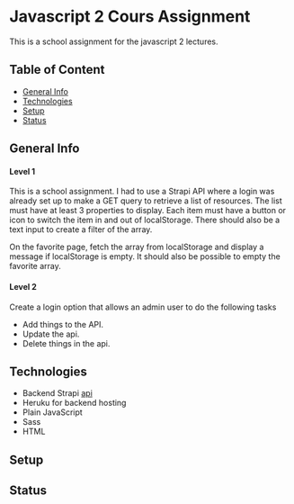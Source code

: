 # Javascript 2 Cours Assignment
This is a school assignment for the javascript 2 lectures.

## Table of Content
- [General Info](#general-info)
- [Technologies](#technologies)
- [Setup](#setup)
- [Status](#setup)

## General Info
#### Level 1
This is a school assignment. I had to use a Strapi API where a login was already set up to make a GET query to retrieve a list of resources. The list must have at least 3 properties to display.
Each item must have a button or icon to switch the item in and out of localStorage. There should also be a text input to create a filter of the array.

On the favorite page, fetch the array from localStorage and display a message if localStorage is empty. It should also be possible to empty the favorite array.

#### Level 2
Create a login option that allows an admin user to do the following tasks
- Add things to the API. 
- Update the api.
- Delete things in the api.

## Technologies
- Backend Strapi [api](https://strapi-api-jf-ca.herokuapp.com/)
- Heruku for backend hosting
- Plain JavaScript
- Sass
- HTML

## Setup

## Status
